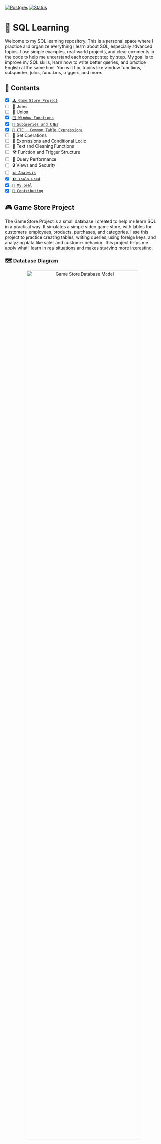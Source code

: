 [![Postgres](https://img.shields.io/badge/Postgres-17.5+-blue?logo=postgres)](https://www.postgres.org/)
[![Status](https://img.shields.io/badge/Status-In%20Progress-yellow)]()
# 📘 SQL Learning

Welcome to my SQL learning repository. This is a personal space where I practice and organize everything I learn about SQL, especially advanced topics. I use simple examples, real-world projects, and clear comments in the code to help me understand each concept step by step. My goal is to improve my SQL skills, learn how to write better queries, and practice English at the same time. You will find topics like window functions, subqueries, joins, functions, triggers, and more.

## 🧩 Contents
- [x] [`🕹️ Game Store Project`](#-game-store-project)
- [ ] 🔗 Joins
- [ ] 🔗 Union
- [x] [`🪟 Window Functions`](#-window-functions)
- [x] [`🧩 Subqueries and CTEs`](#-sql-subqueries)
- [x] [`🧩 CTE - Common Table Expressions`](#-sql-ctes-common-table-expressions)
- [ ] 🔀 Set Operations
- [ ] 🧾 Expressions and Conditional Logic
- [ ] 🧹 Text and Cleaning Functions
- [ ] 🛠️ Function and Trigger Structure
- [ ] 🚀 Query Performance
- [ ] 🔒 Views and Security
- [ ] [`📊 Analysis`](#-analysis)
- [x] [`🛠️ Tools Used`](#-tools-used)
- [x] [`🎯 My Goal`](#-my-goal)
- [x] [`🤝 Contributing`](#-contributing)

## 🎮 Game Store Project

The Game Store Project is a small database I created to help me learn SQL in a practical way. It simulates a simple video game store, with tables for customers, employees, products, purchases, and categories. I use this project to practice creating tables, writing queries, using foreign keys, and analyzing data like sales and customer behavior. This project helps me apply what I learn in real situations and makes studying more interesting.

### 🗺️ Database Diagram
<p align="center">
  <img src="./Game Store Project/Model/game_store_model.png" width="85%" alt="Game Store Database Model"/>
</p>


### 🧱 Tables in the Project

- `Customer` – People who buy games  
- `Address` – Customer address  
- `Employee` – Store workers  
- `Purchase` – Orders from customers  
- `Purchase_item` – Items in each order  
- `Product` – Games in the store  
- `Category` – Type of game (Action, Adventure, etc.)

You can find the SQL code in the [Game Store folder](./Game%20Store%20Project) <!-- Edite se o nome da pasta for diferente -->

---

## 🪟 Window Functions
A window function is a special SQL function.
It does a calculation across rows, but it keeps all the rows in the result.

It does not reduce the number of rows like `GROUP BY` does.

### 📌 When to Use Window Functions

Use a window function when you want to:

- 🔢 Give a row number to each row → `ROW_NUMBER()`
- 🧜‍♂️ Find the rank of each row → `RANK()`, `DENSE_RANK()`, `PERCENT_RANK()`
- 🧗‍♂️ Find the relative position inside a group → `CUME_DIST()`, `NTILE()`
- 👀 Compare a row to the next or previous → `LEAD()`, `LAG()`
- 🎯 Get the first or last value in a group → `FIRST_VALUE()`, `LAST_VALUE()`
- ➕ Make a running total → `SUM() OVER(...)`
- ⚖️ Find a running average → `AVG() OVER(...)`
- 📈 Get the highest or lowest value in a group → `MAX() OVER(...)`, `MIN() OVER(...)`
- 🔁 Count how many rows in a group → COUNT() OVER(...)
- 🧶 Use aggregate functions but keep row details → any function with `OVER(...)`

### Windows Function Syntax
<p align="center">
  <img src="./assets/window-syntax.png" width="70%" alt="window syntax"/>
</p>

<p align="center">
  <img src="./assets/frame-syntax.png" width="70%" alt="frame syntax"/>
</p>


#### This code is an example of how to use window functions in SQL.
```sql
SELECT
  purchase_id,
  purchase_date,
  
  -- Previous and next values
  LAG(total_price, 2, 0) OVER (ORDER BY purchase_date, purchase_id) AS total_2_rows_before,
  total_price AS total_per_purchase,
  LEAD(total_price, 1, 0) OVER (ORDER BY purchase_date, purchase_id) AS total_1_row_after,
  
  -- Total per date
  SUM(total_price) OVER (PARTITION BY purchase_date) AS total_per_day,
  ROW_NUMBER() OVER (PARTITION BY purchase_date ORDER BY total_price DESC) AS rank_by_daily_total,
  
  -- Cumulative total up to the current row
  SUM(total_price) OVER (
    ORDER BY purchase_date, purchase_id 
    ROWS BETWEEN UNBOUNDED PRECEDING AND CURRENT ROW
  ) AS cumulative_total,
  
  -- Grand total
  SUM(total_price) OVER () AS grand_total
  
FROM purchase
WHERE purchase_date >= '2024-01-01'
ORDER BY purchase_date, purchase_id
LIMIT 1000;
```
![](./assets/example.png)

Find the code [here](./window-functions) <!-- Edite conforme o caminho real -->

---
## 🧩 SQL Subqueries
### Overview
Subqueries are queries written inside other queries. They work like nested boxes - the inner query (subquery) runs first and provides results to the outer query (main query).

### Basic Concept
```sql
  SELECT column_name 
  FROM table_name 
  WHERE column_name > (SELECT AVG(column_name) FROM table_name);
```
### Types of Subqueries
#### Single Value Subqueries
- Return one result (number, text, date)
- Used with operators: =, >, <, >=, <=, <>
- Example: Find products above average price

#### Multiple Value Subqueries
- Return multiple results
- Used with: IN, ANY, ALL, EXISTS
- Example: Find customers in cities with stores

#### Common Locations
|Location  | Purpose                   | Example Use                |
| -------- | ------------------------- | -----------                |
|WHERE     | Filter data               | Find records above average |
|SELECT    | Add calculated columns    | Show percentage of total   | 
|FROM      | Use results as temp table | Complex data combinations  |

### Key Points
- Subqueries execute before the main query
- Can be nested multiple levels deep
- May impact performance with large datasets
- Often replaceable with JOINs for better speed
- Useful for breaking complex problems into steps

### Best Practices
- Keep subqueries simple when possible
- Consider JOIN alternatives for performance
- Test with small data sets first
- Use meaningful aliases for readability

<p align="center">
  <img src="./assets/subquery.png" width="75%" alt="subquery"/>
</p>

---
## 🧩 SQL CTEs (Common Table Expressions)
### Overview
CTEs stands for "Common Table Expressions." They are a useful feature in SQL databases that let you create temporary named result sets within a query.
Used to simplify writing complex queries, it helps break down logic into smaller parts making them easier to understand.

Basic Concept
```sql
  WITH cte_name AS (
    SELECT column1, column2
    FROM table_name
  )
  SELECT *
  FROM cte_name;
```

### Types of CTEs:
 - Non-Recursive CTE: Used to structure and simplify queries.
 - Recursive CTE: Used for hierarchical or tree-structured data.

### Use Cases
|Purpose	| Example Use |
|-------- | ----------- |
| Simplify complex queries | Break down into readable steps|
| Reuse a result set | Join same result multiple times |
| Recursive queries |	Hierarchical data like org charts, trees. |
| Temporary aggregations |	Pre-compute totals, counts, rankings |

### Key Points
- CTE is temporary, valid only for that query
- Defined with WITH keyword before the main query
- Can use multiple CTEs, separated by commas
- Recursive CTEs must include UNION ALL
- CTEs often replace subqueries or derived tables

<p align="center">
  <img src="./assets/cte_query.drawio.png" width="50%" alt="cte_query"/>
</p>

---

## Function and Trigger Structure
### Function
```sql
 CREATE OR REPLACE FUNCTION function_name()
 RETURNS return_type AS $$
 BEGIN
     -- function logic here
     RETURN ...;
 END;
 $$ LANGUAGE plpgslq;
```

### Trigger
```sql
 CREATE TRIGGER trigger_name()
 { BEFORE | AFTER | INSTEAD OF }
 { INSERT OR UPDATE OR DELETE } ON table_name
 FOR EACH ROW
 EXECUTE { PROCEDURE | FUNCTION } name();
```

---
## 📊 Analysis

This directory contains descriptive and investigative analysis using SQL.  
Inside the `Description and Investigation` folder, you will find the SQL files used for deeper data exploration and reporting.

Explore the SQL scripts [here](./Analysis)

---

## 🛠️ Tools Used

- **PostgreSQL** – SQL database
- **DBeaver / pgAdmin** – Tools to manage the database
- **VS Code** – Editor for SQL code

---

## 🎯 My Goal

I want to:

- Practice English and SQL
- Create small but real projects
- Learn step by step with fun ideas

---

## 🤝 Contributing

This is a study project.  
But you can give ideas or tips.  
Feel free to open an issue!

---
